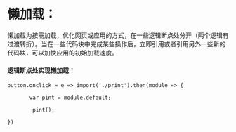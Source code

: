 # 懒加载：

懒加载为按需加载，优化网页或应用的方式，在一些逻辑断点处分开（两个逻辑有过渡转折）。当在一些代码块中完成某些操作后，立即引用或者引用另外一些新的代码块，可以加快应用的初始加载速度。



#### 逻辑断点处实现懒加载：

`button.onclick = e => import('./print').then(module => {`

`       var pint = module.default;`

`        pint();`

`})`


